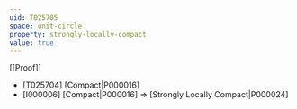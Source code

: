 ```yaml
---
uid: T025705
space: unit-circle
property: strongly-locally-compact
value: true
---
```

[[Proof]]

* [T025704] [Compact|P000016]
* [I000006] [Compact|P000016] => [Strongly Locally Compact|P000024]

